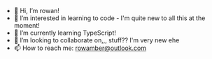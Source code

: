 - 👋 Hi, I’m rowan!
- 👀 I’m interested in learning to code - I'm quite new to all this at the moment!
- 🌱 I’m currently learning TypeScript!
- 💞️ I’m looking to collaborate on,,, stuff?? I'm very new ehe
- 📫 How to reach me: rowamber@outlook.com
